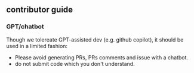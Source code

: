 ## contributor guide

### GPT/chatbot

Though we tolereate GPT-assisted dev (e.g. github copilot),
it should be used in a limited fashion:
- Please avoid generating PRs, PRs comments and issue with a chatbot.
- do not submit code which you don't understand.
